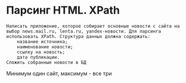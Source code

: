 # Парсинг HTML. XPath

    Написать приложение, которое собирает основные новости с сайта на выбор news.mail.ru, lenta.ru, yandex-новости. Для парсинга использовать XPath. Структура данных должна содержать:
        название источника;
        наименование новости;
        ссылку на новость;
        дата публикации.
    Сложить собранные новости в БД

Минимум один сайт, максимум - все три
